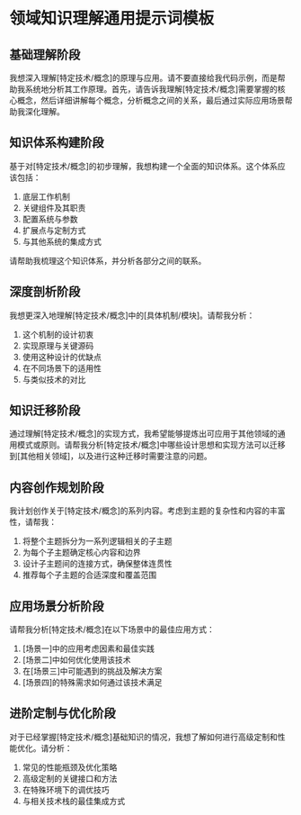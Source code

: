 # 领域知识理解通用提示词模板

## 基础理解阶段

我想深入理解[特定技术/概念]的原理与应用。请不要直接给我代码示例，而是帮助我系统地分析其工作原理。首先，请告诉我理解[特定技术/概念]需要掌握的核心概念，然后详细讲解每个概念，分析概念之间的关系，最后通过实际应用场景帮助我深化理解。

## 知识体系构建阶段

基于对[特定技术/概念]的初步理解，我想构建一个全面的知识体系。这个体系应该包括：
1. 底层工作机制
2. 关键组件及其职责
3. 配置系统与参数
4. 扩展点与定制方式
5. 与其他系统的集成方式

请帮助我梳理这个知识体系，并分析各部分之间的联系。

## 深度剖析阶段

我想更深入地理解[特定技术/概念]中的[具体机制/模块]。请帮我分析：
1. 这个机制的设计初衷
2. 实现原理与关键源码
3. 使用这种设计的优缺点
4. 在不同场景下的适用性
5. 与类似技术的对比

## 知识迁移阶段

通过理解[特定技术/概念]的实现方式，我希望能够提炼出可应用于其他领域的通用模式或原则。请帮我分析[特定技术/概念]中哪些设计思想和实现方法可以迁移到[其他相关领域]，以及进行这种迁移时需要注意的问题。

## 内容创作规划阶段

我计划创作关于[特定技术/概念]的系列内容。考虑到主题的复杂性和内容的丰富性，请帮我：
1. 将整个主题拆分为一系列逻辑相关的子主题
2. 为每个子主题确定核心内容和边界
3. 设计子主题间的连接方式，确保整体连贯性
4. 推荐每个子主题的合适深度和覆盖范围

## 应用场景分析阶段

请帮我分析[特定技术/概念]在以下场景中的最佳应用方式：
1. [场景一]中的应用考虑因素和最佳实践
2. [场景二]中如何优化使用该技术
3. 在[场景三]中可能遇到的挑战及解决方案
4. [场景四]的特殊需求如何通过该技术满足

## 进阶定制与优化阶段

对于已经掌握[特定技术/概念]基础知识的情况，我想了解如何进行高级定制和性能优化。请分析：
1. 常见的性能瓶颈及优化策略
2. 高级定制的关键接口和方法
3. 在特殊环境下的调优技巧
4. 与相关技术栈的最佳集成方式
